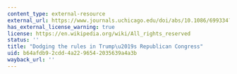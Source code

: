 ```yaml
---
content_type: external-resource
external_url: https://www.journals.uchicago.edu/doi/abs/10.1086/699334?journalCode=jop
has_external_license_warning: true
license: https://en.wikipedia.org/wiki/All_rights_reserved
status: ''
title: "Dodging the rules in Trump\u2019s Republican Congress"
uid: b64afdb9-2cdd-4a22-9654-2035639a4a3b
wayback_url: ''
---
```

